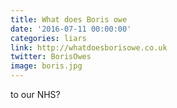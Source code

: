 ```yaml
---
title: What does Boris owe
date: '2016-07-11 00:00:00'
categories: liars
link: http://whatdoesborisowe.co.uk
twitter: BorisOwes
image: boris.jpg
---
```

to our NHS?
